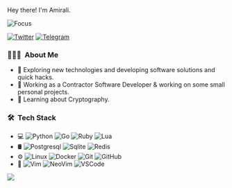 Hey there! I'm Amirali.

![Focus](https://img.shields.io/badge/Focus-Backend-brightgreen)

<a href="https://twitter.com/eilarima" target="_blank"><img src="https://img.shields.io/badge/-Twitter-1da1f2?style=flat&labelColor=1da1f2&logo=twitter&logoColor=white" alt="Twitter"></a>
<a href="https://t.me/eilarima" target="_blank"><img src="https://img.shields.io/badge/-Telegram-2CA5E0?style=flat&labelColor=2CA5E0&logo=telegram&logoColor=white" alt="Telegram"></a>

<h3> 👨🏻‍💻 &nbsp;About Me </h3>

- 🤔 Exploring new technologies and developing software solutions and quick hacks.
- 💼 Working as a Contractor Software Developer & working on some small personal projects.
- 🌱 Learning about Cryptography.

<h3> 🛠 &nbsp;Tech Stack</h3>

- 💻
  ![Python](https://img.shields.io/badge/-Python-333333?style=flat&logo=python)
  ![Go](https://img.shields.io/badge/-Go-333333?style=flat&logo=go&logoColor=38f8ff)
  ![Ruby](https://img.shields.io/badge/-Ruby-333333?style=flat&logo=ruby&logoColor=cc0000)
  ![Lua](https://img.shields.io/badge/-Lua-333333?style=flat&logo=lua&logoColor=010180)
- 🛢
  ![Postgresql](https://img.shields.io/badge/-Postgresql-333333?style=flat&logo=postgresql&logoColor=316192)
  ![Sqlite](https://img.shields.io/badge/-Sqlite-333333?style=flat&logo=sqlite)
  ![Redis](https://img.shields.io/badge/-Redis-333333?style=flat&logo=redis)
- ⚙️
  ![Linux](https://img.shields.io/badge/-Linux-333333?style=flat&logo=linux)
  ![Docker](https://img.shields.io/badge/-Dcoker-333333?style=flat&logo=docker)
  ![Git](https://img.shields.io/badge/-Git-333333?style=flat&logo=git)
  ![GitHub](https://img.shields.io/badge/-GitHub-333333?style=flat&logo=github)
- 🔧
  ![Vim](https://img.shields.io/badge/-Vim-333333?style=flat&logo=vim&logoColor=00b012)
  ![NeoVim](https://img.shields.io/badge/-NeoVim-333333?style=flat&logo=neovim&logoColor=8fff6d)
  ![VSCode](https://img.shields.io/badge/-VSCode-333333?style=flat&logo=visualstudiocode&logoColor=277dff)

<img src="https://github-readme-stats.vercel.app/api?username=amirali&theme=nord&show_icons=true" />


